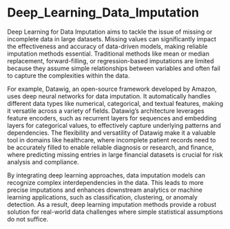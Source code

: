 # Deep_Learning_Data_Imputation
Deep Learning for Data Imputation aims to tackle the issue of missing or incomplete data in large datasets. Missing values can significantly impact the effectiveness and accuracy of data-driven models, making reliable imputation methods essential. Traditional methods like mean or median replacement, forward-filling, or regression-based imputations are limited because they assume simple relationships between variables and often fail to capture the complexities within the data.

For example, Datawig, an open-source framework developed by Amazon, uses deep neural networks for data imputation. It automatically handles different data types like numerical, categorical, and textual features, making it versatile across a variety of fields. Datawig’s architecture leverages feature encoders, such as recurrent layers for sequences and embedding layers for categorical values, to effectively capture underlying patterns and dependencies. The flexibility and versatility of Datawig make it a valuable tool in domains like healthcare, where incomplete patient records need to be accurately filled to enable reliable diagnosis or research, and finance, where predicting missing entries in large financial datasets is crucial for risk analysis and compliance.

By integrating deep learning approaches, data imputation models can recognize complex interdependencies in the data. This leads to more precise imputations and enhances downstream analytics or machine learning applications, such as classification, clustering, or anomaly detection. As a result, deep learning imputation methods provide a robust solution for real-world data challenges where simple statistical assumptions do not suffice.

